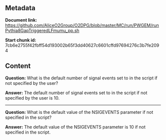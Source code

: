 ## Metadata

**Document link:** https://github.com/AliceO2Group/O2DPG/blob/master/MC/run/PWGEM/runPythia8GapTriggeredLFmumu_pp.sh

**Start chunk id:** 7cb6e2755f42fbff54d193002b65f3dd40627c6601cffd97694276c3b7fe2094

## Content

**Question:** What is the default number of signal events set to in the script if not specified by the user?

**Answer:** The default number of signal events set to in the script if not specified by the user is 10.

---

**Question:** What is the default value of the NSIGEVENTS parameter if not specified in the script?

**Answer:** The default value of the NSIGEVENTS parameter is 10 if not specified in the script.